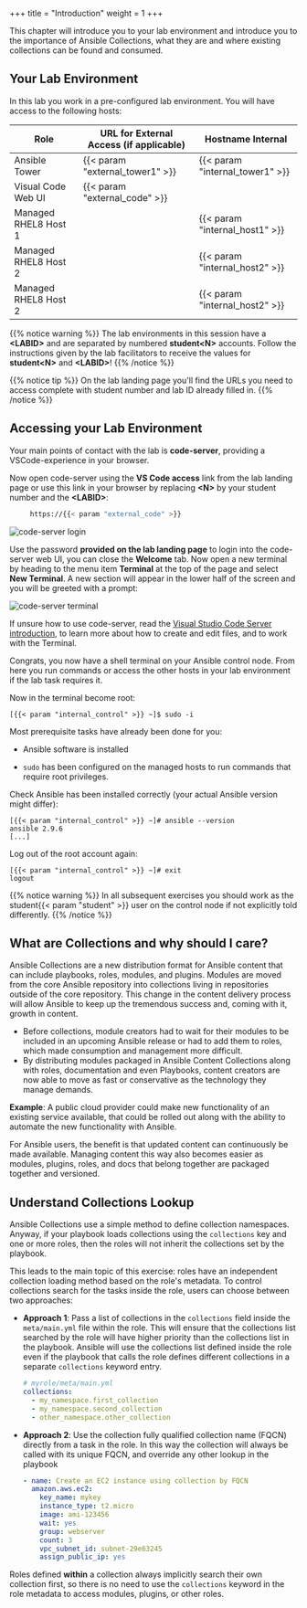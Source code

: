 +++
title = "Introduction"
weight = 1
+++

This chapter will introduce you to your lab environment and introduce you to the importance of Ansible Collections, what they are and where existing collections can be found and consumed.

## Your Lab Environment

In this lab you work in a pre-configured lab environment. You will have access to the following hosts:

 Role                         | URL for External Access (if applicable)  | Hostname Internal                   |
| ---------------------------- | ---------------------------------- | ----------------------------------- |
| Ansible Tower                | {{< param "external_tower1" >}}    | {{< param "internal_tower1" >}}     |
| Visual Code Web UI           | {{< param "external_code" >}}      |                                     |
| Managed RHEL8 Host 1         |                                    | {{< param "internal_host1" >}}      |
| Managed RHEL8 Host 2         |                                    | {{< param "internal_host2" >}}      |
| Managed RHEL8 Host 2         |                                    | {{< param "internal_host2" >}}      |

{{% notice warning %}}
The lab environments in this session have a **\<LABID>** and are separated by numbered **student\<N>** accounts. Follow the instructions given by the lab facilitators to receive the values for **student\<N>** and **\<LABID>**!
{{% /notice %}}

{{% notice tip %}}
On the lab landing page you'll find the URLs you need to access complete with student number and lab ID already filled in.
{{% /notice %}}

## Accessing your Lab Environment

Your main points of contact with the lab is **code-server**, providing a VSCode-experience in your browser.

Now open code-server using the **VS Code access** link from the lab landing page or use this link in your browser by replacing **\<N\>** by your student number and the **\<LABID\>**:

```bash
     https://{{< param "external_code" >}}
```

![code-server login](../../images/vscode-pwd.png)

Use the password **provided on the lab landing page** to login into the code-server web UI, you can close the **Welcome** tab. Now open a new terminal by heading to the menu item **Terminal** at the top of the page and select **New Terminal**. A new section will appear in the lower half of the screen and you will be greeted with a prompt:

![code-server terminal](../../images/vscode-terminal.png)

If unsure how to use code-server, read the [Visual Studio Code Server introduction](../../vscode-intro/), to learn more about how to create and edit files, and to work with the Terminal.

Congrats, you now have a shell terminal on your Ansible control node. From here you run commands or access the other hosts in your lab environment if the lab task requires it.

Now in the terminal become root:

    [{{< param "internal_control" >}} ~]$ sudo -i

Most prerequisite tasks have already been done for you:

- Ansible software is installed

- `sudo` has been configured on the managed hosts to run commands that require root privileges.

Check Ansible has been installed correctly (your actual Ansible version might differ):

    [{{< param "internal_control" >}} ~]# ansible --version
    ansible 2.9.6
    [...]

Log out of the root account again:

    [{{< param "internal_control" >}} ~]# exit
    logout

{{% notice warning %}}
In all subsequent exercises you should work as the student{{< param "student" >}} user on the control node if not explicitly told differently.
{{% /notice %}}

## What are Collections and why should I care?

Ansible Collections are a new distribution format for Ansible content that can include playbooks, roles, modules, and plugins. Modules are moved from the core Ansible repository into collections living in repositories outside of the core repository. This change in the content delivery process will allow Ansible to keep up the tremendous success and, coming with it, growth in content.

- Before collections, module creators had to wait for their modules to be included in an upcoming Ansible release or had to add them to roles, which made consumption and management more difficult.
- By distributing modules packaged in Ansible Content Collections along with roles, documentation and even Playbooks, content creators are now able to move as fast or conservative as the technology they manage demands.

**Example**: A public cloud provider could make new functionality of an existing service available, that could be rolled out along with the ability to automate the new functionality with Ansible.

For Ansible users, the benefit is that updated content can continuously be made available. Managing content this way also becomes easier as modules, plugins, roles, and docs that belong together are packaged together and versioned.

## Understand Collections Lookup

Ansible Collections use a simple method to define collection namespaces. Anyway, if
your playbook loads collections using the `collections` key and one or more roles, then
the roles will not inherit the collections set by the playbook.

This leads to the main topic of this exercise: roles have an independent collection
loading method based on the role's metadata.
To control collections search for the tasks inside the role, users can choose between
two approaches:

- **Approach 1**: Pass a list of collections in the `collections` field inside the `meta/main.yml` file within the role.
  This will ensure that the collections list searched by the role will have higher priority than
  the collections list in the playbook. Ansible will use the collections list defined inside the role
  even if the playbook that calls the role defines different collections in a separate `collections` keyword entry.

  ```yaml
  # myrole/meta/main.yml
  collections:
    - my_namespace.first_collection
    - my_namespace.second_collection
    - other_namespace.other_collection
  ```

- **Approach 2**: Use the collection fully qualified collection name (FQCN) directly from a task in the role.
  In this way the collection will always be called with its unique FQCN, and override any other
  lookup in the playbook

  ```yaml
  - name: Create an EC2 instance using collection by FQCN
    amazon.aws.ec2:
      key_name: mykey
      instance_type: t2.micro
      image: ami-123456
      wait: yes
      group: webserver
      count: 3
      vpc_subnet_id: subnet-29e63245
      assign_public_ip: yes
  ```

Roles defined **within** a collection always implicitly search their own collection
first, so there is no need to use the `collections` keyword in the role metadata to access modules, plugins, or other roles.
